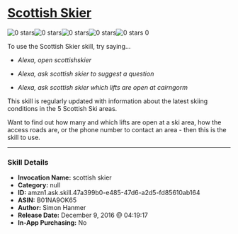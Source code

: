 # [Scottish Skier](http://alexa.amazon.com/#skills/amzn1.ask.skill.47a399b0-e485-47d6-a2d5-fd85610ab164)
![0 stars](../../images/ic_star_border_black_18dp_1x.png)![0 stars](../../images/ic_star_border_black_18dp_1x.png)![0 stars](../../images/ic_star_border_black_18dp_1x.png)![0 stars](../../images/ic_star_border_black_18dp_1x.png)![0 stars](../../images/ic_star_border_black_18dp_1x.png) 0

To use the Scottish Skier skill, try saying...

* *Alexa, open scottishskier*

* *Alexa, ask scottish skier to suggest a question*

* *Alexa, ask scottish skier which lifts are open at cairngorm*

This skill is regularly updated with information about the latest skiing conditions in the 5 Scottish Ski areas.

Want to find out how many and which lifts are open at a ski area, how the access roads are, or the phone number to contact an area - then this is the skill to use.

***

### Skill Details

* **Invocation Name:** scottish skier
* **Category:** null
* **ID:** amzn1.ask.skill.47a399b0-e485-47d6-a2d5-fd85610ab164
* **ASIN:** B01NA9OK65
* **Author:** Simon Hanmer
* **Release Date:** December 9, 2016 @ 04:19:17
* **In-App Purchasing:** No
